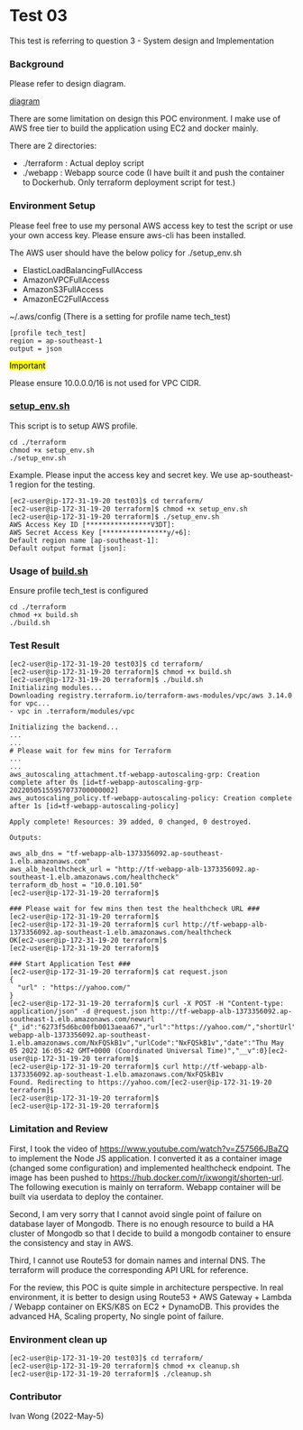 # Test 03
This test is referring to question 3 - System design and Implementation

### Background
Please refer to design diagram.

[diagram](./design_diagram.jpg) 

There are some limitation on design this POC environment. I make use of AWS free tier to build the application using EC2 and docker mainly.

There are 2 directories:
- ./terraform : Actual deploy script
- ./webapp : Webapp source code (I have built it and push the container to Dockerhub. Only terraform deployment script for test.)


### Environment Setup
Please feel free to use my personal AWS access key to test the script or use your own access key.
Please ensure aws-cli has been installed.

The AWS user should have the below policy for ./setup_env.sh
- ElasticLoadBalancingFullAccess
- AmazonVPCFullAccess
- AmazonS3FullAccess
- AmazonEC2FullAccess

~/.aws/config   (There is a setting for profile name tech_test)
```
[profile tech_test]
region = ap-southeast-1
output = json
```

<mark>Important</mark>

Please ensure 10.0.0.0/16 is not used for VPC CIDR.

### [setup_env.sh](./terraform/setup_env.sh)
This script is to setup AWS profile.
```
cd ./terraform
chmod +x setup_env.sh
./setup_env.sh
```
Example. Please input the access key and secret key. We use ap-southeast-1 region for the testing.
```
[ec2-user@ip-172-31-19-20 test03]$ cd terraform/
[ec2-user@ip-172-31-19-20 terraform]$ chmod +x setup_env.sh 
[ec2-user@ip-172-31-19-20 terraform]$ ./setup_env.sh 
AWS Access Key ID [****************V3DT]: 
AWS Secret Access Key [****************y/+6]: 
Default region name [ap-southeast-1]: 
Default output format [json]: 

```
### Usage of [build.sh](./terraform/build.sh)
Ensure profile tech_test is configured
```
cd ./terraform
chmod +x build.sh
./build.sh
```

### Test Result
```
[ec2-user@ip-172-31-19-20 test03]$ cd terraform/
[ec2-user@ip-172-31-19-20 terraform]$ chmod +x build.sh 
[ec2-user@ip-172-31-19-20 terraform]$ ./build.sh 
Initializing modules...
Downloading registry.terraform.io/terraform-aws-modules/vpc/aws 3.14.0 for vpc...
- vpc in .terraform/modules/vpc

Initializing the backend...
...
...
# Please wait for few mins for Terraform
...
...
aws_autoscaling_attachment.tf-webapp-autoscaling-grp: Creation complete after 0s [id=tf-webapp-autoscaling-grp-20220505155957073700000002]
aws_autoscaling_policy.tf-webapp-autoscaling-policy: Creation complete after 1s [id=tf-webapp-autoscaling-policy]

Apply complete! Resources: 39 added, 0 changed, 0 destroyed.

Outputs:

aws_alb_dns = "tf-webapp-alb-1373356092.ap-southeast-1.elb.amazonaws.com"
aws_alb_healthcheck_url = "http://tf-webapp-alb-1373356092.ap-southeast-1.elb.amazonaws.com/healthcheck"
terraform_db_host = "10.0.101.50"
[ec2-user@ip-172-31-19-20 terraform]$ 

### Please wait for few mins then test the healthcheck URL ###
[ec2-user@ip-172-31-19-20 terraform]$ 
[ec2-user@ip-172-31-19-20 terraform]$ curl http://tf-webapp-alb-1373356092.ap-southeast-1.elb.amazonaws.com/healthcheck
OK[ec2-user@ip-172-31-19-20 terraform]$ 
[ec2-user@ip-172-31-19-20 terraform]$ 

### Start Application Test ###
[ec2-user@ip-172-31-19-20 terraform]$ cat request.json 
{
  "url" : "https://yahoo.com/"
}
[ec2-user@ip-172-31-19-20 terraform]$ curl -X POST -H "Content-type: application/json" -d @request.json http://tf-webapp-alb-1373356092.ap-southeast-1.elb.amazonaws.com/newurl
{"_id":"6273f5d6bc00fb0013aeaa67","url":"https://yahoo.com/","shortUrl":"http://tf-webapp-alb-1373356092.ap-southeast-1.elb.amazonaws.com/NxFQSkB1v","urlCode":"NxFQSkB1v","date":"Thu May 05 2022 16:05:42 GMT+0000 (Coordinated Universal Time)","__v":0}[ec2-user@ip-172-31-19-20 terraform]$ 
[ec2-user@ip-172-31-19-20 terraform]$ curl http://tf-webapp-alb-1373356092.ap-southeast-1.elb.amazonaws.com/NxFQSkB1v
Found. Redirecting to https://yahoo.com/[ec2-user@ip-172-31-19-20 terraform]$ 
[ec2-user@ip-172-31-19-20 terraform]$ 
[ec2-user@ip-172-31-19-20 terraform]$ 

```


### Limitation and Review
First, I took the video of https://www.youtube.com/watch?v=Z57566JBaZQ to implement the Node JS application. I converted it as a container image (changed some configuration) and implemented healthcheck endpoint. The image has been pushed to https://hub.docker.com/r/ixwongit/shorten-url. The following execution is mainly on terraform. Webapp container will be built via userdata to deploy the container.

Second, I am very sorry that I cannot avoid single point of failure on database layer of Mongodb. There is no enough resource to build a HA cluster of Mongodb so that I decide to build a mongodb container to ensure the consistency and stay in AWS.

Third, I cannot use Route53 for domain names and internal DNS. The terraform will produce the corresponding API URL for reference.

For the review, this POC is quite simple in architecture perspective. In real environment, it is better to design using Route53 + AWS Gateway + Lambda / Webapp container on EKS/K8S on EC2 + DynamoDB. This provides the advanced HA, Scaling property, No single point of failure. 




### Environment clean up
```
[ec2-user@ip-172-31-19-20 test03]$ cd terraform/
[ec2-user@ip-172-31-19-20 terraform]$ chmod +x cleanup.sh 
[ec2-user@ip-172-31-19-20 terraform]$ ./cleanup.sh 
```

### Contributor 

Ivan Wong (2022-May-5)